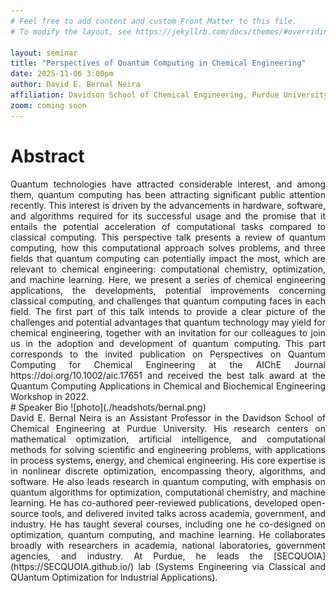 ```yaml
---
# Feel free to add content and custom Front Matter to this file.
# To modify the layout, see https://jekyllrb.com/docs/themes/#overriding-theme-defaults

layout: seminar
title: "Perspectives of Quantum Computing in Chemical Engineering"
date: 2025-11-06 3:00pm
author: David E. Bernal Neira
affiliation: Davidson School of Chemical Engineering, Purdue University
zoom: coming soon
---
```

# Abstract
<div style="text-align: justify;">
Quantum technologies have attracted considerable interest, and among them, quantum computing has been attracting significant public attention recently. This interest is driven by the advancements in hardware, software, and algorithms required for its successful usage and the promise that it entails the potential acceleration of computational tasks compared to classical computing. This perspective talk presents a review of quantum computing, how this computational approach solves problems, and three fields that quantum computing can potentially impact the most, which are relevant to chemical engineering: computational chemistry, optimization, and machine learning. Here, we present a series of chemical engineering applications, the developments, potential improvements concerning classical computing, and challenges that quantum computing faces in each field. The first part of this talk intends to provide a clear picture of the challenges and potential advantages that quantum technology may yield for chemical engineering, together with an invitation for our colleagues to join us in the adoption and development of quantum computing. This part corresponds to the invited publication on Perspectives on Quantum Computing for Chemical Engineering at the AIChE Journal https://doi.org/10.1002/aic.17651 and received the best talk award at the Quantum Computing Applications in Chemical and Biochemical Engineering Workshop in 2022.
</div>
# Speaker Bio
![photo](./headshots/bernal.png)
<div style="text-align: justify;">
David E. Bernal Neira is an Assistant Professor in the Davidson School of Chemical Engineering at Purdue University. His research centers on mathematical optimization, artificial intelligence, and computational methods for solving scientific and engineering problems, with applications in process systems, energy, and chemical engineering. His core expertise is in nonlinear discrete optimization, encompassing theory, algorithms, and software. He also leads research in quantum computing, with emphasis on quantum algorithms for optimization, computational chemistry, and machine learning. He has co-authored peer-reviewed publications, developed open-source tools, and delivered invited talks across academia, government, and industry. He has taught several courses, including one he co-designed on optimization, quantum computing, and machine learning. He collaborates broadly with researchers in academia, national laboratories, government agencies, and industry. At Purdue, he leads the [SECQUOIA](https://SECQUOIA.github.io/) lab (Systems Engineering via Classical and QUantum Optimization for Industrial Applications).
</div>

